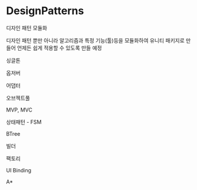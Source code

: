# DesignPatterns
 디자인 패턴 모듈화

디자인 패턴 뿐만 아니라 알고리즘과 특정 기능(툴)등을 모듈화하여 유니티 패키지로 만들어 언제든 쉽게 적용할 수 있도록 만들 예정


싱글톤


옵저버


어댑터


오브젝트풀


MVP, MVC


상태패턴 - FSM


BTree


빌더


팩토리


UI Binding


A*

